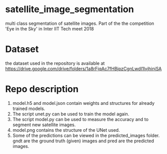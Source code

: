 # satellite_image_segmentation
multi class segmentation of satellite images. Part of the the competition 'Eye in the Sky' in Inter IIT Tech meet 2018
# Dataset
the dataset used in the repository is available at https://drive.google.com/drive/folders/1a8rFjqAc7fHBjpzCgnLwdI1lvjhinjSA
# Repo description
1. model.h5 and model.json contain weights and structures for already trained models.
2. The script unet.py can be used to train the model again. 
3. The script model.py can be used to measure the accuracy and to segment new satellite images. 
4. model.png contains the structure of the UNet used.
5. Some of the predictions can be viewed in the predicted_images folder. gndt are the ground truth (given) images and pred are the predicted images.
